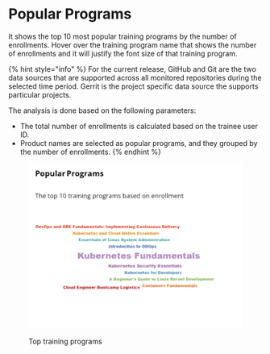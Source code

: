 # Popular Programs

It shows the top 10 most popular training programs by the number of enrollments. Hover over the training program name that shows the number of enrollments and it will justify the font size of that training program.

{% hint style="info" %}
For the current release, GitHub and Git are the two data sources that are supported across all monitored repositories during the selected time period. Gerrit is the project specific data source the supports particular projects.

The analysis is done based on the following parameters:

* The total number of enrollments is calculated based on the trainee user ID.
* Product names are selected as popular programs, and they grouped by the number of enrollments.
{% endhint %}

<figure><img src="../../../../.gitbook/assets/Popular Programs.png" alt=""><figcaption><p>Top training programs</p></figcaption></figure>
